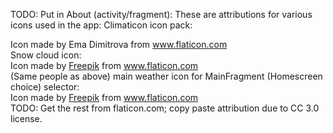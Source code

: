 TODO: Put in About (activity/fragment):
These are attributions for various icons used in the app:
Climaticon icon pack:
<div>Icon made by Ema Dimitrova from <a href="http://www.flaticon.com" title="Flaticon">www.flaticon.com</a></div>
Snow cloud icon:
<div>Icon made by <a href="http://www.freepik.com" alt="Freepik.com" title="Freepik.com">Freepik</a> from <a href="http://www.flaticon.com/free-icon/snowing_15802" title="Flaticon">www.flaticon.com</a></div>
(Same people as above) main weather icon for MainFragment (Homescreen choice) selector:
<div>Icon made by <a href="http://www.freepik.com" alt="Freepik.com" title="Freepik.com">Freepik</a> from <a href="http://www.flaticon.com/free-icon/weather-rainy-cloudly-and-sunny-day_500" title="Flaticon">www.flaticon.com</a></div>
TODO: Get the rest from flaticon.com; copy paste attribution due to CC 3.0 license.
